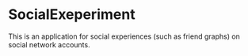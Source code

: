 # SocialExeperiment
This is an application for social experiences (such as friend graphs) on social network accounts.
